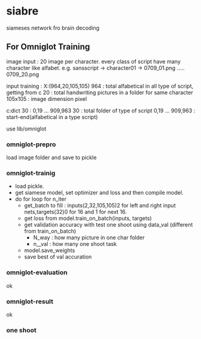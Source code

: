 # siabre
siameses network fro brain decoding

## For Omniglot Training
image input : 20 image per character. every class of script have many character like alfabet. e.g.
sansscript -> character01 -> 0709_01.png ..... 0709_20.png

input training : 
X:(964,20,105,105)
964 : total alfabetical in all type of script, getting from c
20 : total handwriting pictures in a folder for same character
105x105 : image dimension pixel

c:dict 30 : 0,19 ... 909,963
30 : total folder of type of script
0,19 ... 909,963 : start-end(alfabetical in a type script)

use lib/omniglot
### omniglot-prepro
load image folder and save to pickle 
### omniglot-trainig
* load pickle. 
* get siamese model, set optimizer and loss and then compile model.
* do for loop for n_iter
  * get_batch to fill : inputs(2,32,105,105)2 for left and right input nets,targets(32)0 for 16 and 1 for next 16.
  * get loss from model.train_on_batch(inputs, targets)
  * get validation accuracy with test one shoot using data_val (different from train_on_batch)
    * N_way : how many picture in one char folder
    * n__val : how many one shoot task
  * model.save_weights
  * save best of val accuration
### omniglot-evaluation
ok
### omniglot-result
ok

### one shoot